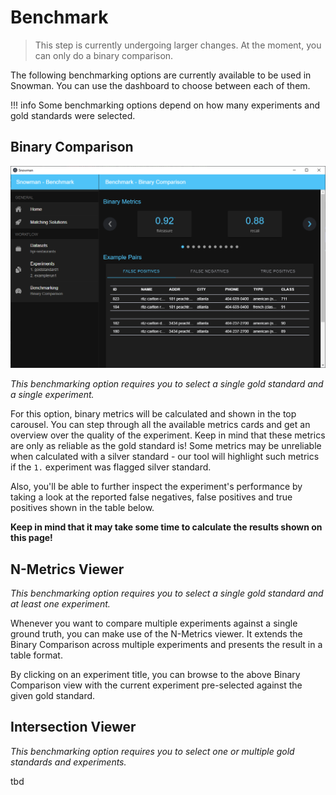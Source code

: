 # Benchmark

> This step is currently undergoing larger changes. At the moment, you can only do a binary comparison.

The following benchmarking options are currently available to be used in Snowman.
You can use the dashboard to choose between each of them.

!!! info
    Some benchmarking options depend on how many experiments and gold standards were selected.

## Binary Comparison

![Screenshot3](../assets/benchmark-binary.png "Binary comparison")

_This benchmarking option requires you to select a single gold standard and a single experiment._

For this option, binary metrics will be calculated and shown in the top carousel. You can step
through all the available metrics cards and get an overview over the quality of the experiment. Keep in mind that
these metrics are only as reliable as the gold standard is! Some metrics may be unreliable when calculated with a silver
standard - our tool will highlight such metrics if the `1.` experiment was flagged silver standard.

Also, you'll be able to further inspect the experiment's performance by taking a look at the reported false negatives,
false positives and true positives shown in the table below.

**Keep in mind that it may take some time to calculate the results shown on this page!**

## N-Metrics Viewer

_This benchmarking option requires you to select a single gold standard and at least one experiment._

Whenever you want to compare multiple experiments against a single ground truth, you can make use
of the N-Metrics viewer. It extends the Binary Comparison across multiple experiments and presents
the result in a table format.

By clicking on an experiment title, you can browse to the above Binary Comparison view with the
current experiment pre-selected against the given gold standard.

## Intersection Viewer

_This benchmarking option requires you to select one or multiple gold standards and experiments._

tbd
